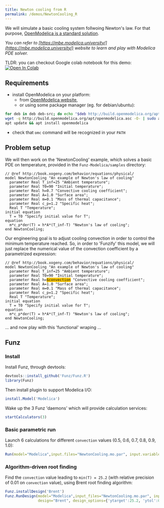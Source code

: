 ```yaml
---
title: Newton cooling from R
permalink: /demos/NewtonCooling_R
---
```


We will simulate a basic cooling system follwoing Newton's law. 
For that purpose, [OpenModelica is a standard solution](https://mbe.modelica.university/behavior/equations/physical/).

_You can refer to [https://mbe.modelica.university/](https://mbe.modelica.university/) website to learn and play with Modelica PDE solver._

TLDR: you can checkout Google colab notebook for this demo:
[![Open In Colab](https://colab.research.google.com/assets/colab-badge.svg)](https://colab.research.google.com/github/Funz/funz.github.io/blob/master/docs/_docs/Funz_R_NewtonCooling.ipynb)


## Requirements

  * install OpenModelica on your platform:
    * from [OpenModelica website](https://openmodelica.org), 
    * or using some package manager (eg. for debian/ubuntu): 
```bash
for deb in deb deb-src; do echo "$deb http://build.openmodelica.org/apt `lsb_release -cs` release"; done | sudo tee /etc/apt/sources.list.d/openmodelica.list
wget -q http://build.openmodelica.org/apt/openmodelica.asc -O- | sudo apt-key add -
apt update && apt install openmodelica
```
  * check that `omc` command will be recognized in your `PATH`


## Problem setup

We will then work on the 'NewtonCooling' example, which solves a basic PDE on temperature, provided in the `Funz-Modelica/samples` directory:
```
// @ref http://book.xogeny.com/behavior/equations/physical/
model NewtonCooling "An example of Newton's law of cooling"
  parameter Real T_inf=25 "Ambient temperature";
  parameter Real T0=90 "Initial temperature";
  parameter Real h=0.7 "Convective cooling coefficient";
  parameter Real A=1.0 "Surface area";
  parameter Real m=0.1 "Mass of thermal capacitance";
  parameter Real c_p=1.2 "Specific heat";
  Real T "Temperature";
initial equation
  T = T0 "Specify initial value for T";
equation
  m*c_p*der(T) = h*A*(T_inf-T) "Newton's law of cooling";
end NewtonCooling;
```
Our engineering goal is to adjust cooling convection in order to control the minimum temperature reached.
So, in order to 'Funzify' this model, we will just replace the numerical value of the convection coefficient by a parametrized expression:
<pre class="highlight"><code>// @ref http://book.xogeny.com/behavior/equations/physical/
model NewtonCooling "An example of Newton's law of cooling"
  parameter Real T_inf=25 "Ambient temperature";
  parameter Real T0=90 "Initial temperature";
  parameter Real h=<font style="background-color:rgb(255,200,0)">$convection</font> "Convective cooling coefficient";
  parameter Real A=1.0 "Surface area";
  parameter Real m=0.1 "Mass of thermal capacitance";
  parameter Real c_p=1.2 "Specific heat";
  Real T "Temperature";
initial equation
  T = T0 "Specify initial value for T";
equation
  m*c_p*der(T) = h*A*(T_inf-T) "Newton's law of cooling";
end NewtonCooling;
</code></pre>
... and now play with this 'functional' wraping ...


## Funz

### Install

Install Funz, through devtools:
```r
devtools::install_github('Funz/Funz.R')
library(Funz)
```

Then install plugin to support Modelica I/O:
```r
install.Model('Modelica')
```

Wake up the 3 Funz 'daemons' which will provide calculation services:
```r
startCalculators(3)
```

### Basic parametric run

Launch 6 calculations for different `convection` values (0.5, 0.6, 0.7, 0.8, 0.9, 1.0):
```r
Run(model="Modelica",input.files="NewtonCooling.mo.par", input.variables=list(convection=c(0.5,0.6,0.7,0.8,0.9,1.0)), output.expressions="min(T)")
```

### Algorithm-driven root finding

Find the `convection` value leading to `min(T) = 25.2` (with relative precision of 0.01 on `convection` value), using Brent root finding algorithm:
```r
Funz.installDesign('Brent')
Funz.RunDesign(model="Modelica",input_files="NewtonCooling.mo.par", input_variables={'convection':"[0.5,1.0]"}, output_expressions="min(T)", 
               design="Brent", design_options={'ytarget':25.2, 'ytol':0.01})
```

